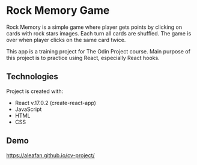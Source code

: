 # Rock Memory Game

Rock Memory is a simple game where player gets points by clicking on cards with rock stars images. 
Each turn all cards are shuffled. The game is over when player clicks on the same card twice.

This app is a training project for The Odin Project course.
Main purpose of this project is to practice using React, especially React hooks.

## Technologies

Project is created with:
* React v.17.0.2 (create-react-app)
* JavaScript
* HTML
* CSS
    
## Demo

https://aleafan.github.io/cv-project/

